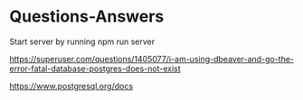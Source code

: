 # Questions-Answers

Start server by running npm run server

https://superuser.com/questions/1405077/i-am-using-dbeaver-and-go-the-error-fatal-database-postgres-does-not-exist

https://www.postgresql.org/docs
